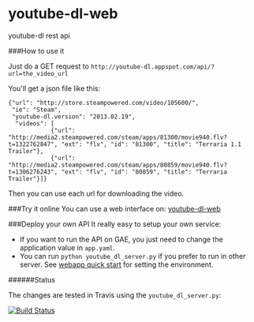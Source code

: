 youtube-dl-web
==============

youtube-dl rest api

###How to use it

Just do a GET request to `http://youtube-dl.appspot.com/api/?url=the_video_url`

You'll get a json file like this:

```
{"url": "http://store.steampowered.com/video/105600/",
 "ie": "Steam", 
 "youtube-dl.version": "2013.02.19",
  "videos": [
  			{"url": "http://media2.steampowered.com/steam/apps/81300/movie940.flv?t=1322762847", "ext": "flv", "id": "81300", "title": "Terraria 1.1 Trailer"}, 
  			{"url": "http://media2.steampowered.com/steam/apps/80859/movie940.flv?t=1306276243", "ext": "flv", "id": "80859", "title": "Terraria Trailer"}]}
```

Then you can use each url for downloading the video.

###Try it online
You can use a web interface on: [youtube-dl-web](http://jaimemf.github.com/youtube-dl-web/)

###Deploy your own API
It really easy to setup your own service:

* If you want to run the API on GAE, you just need to change the application value in `app.yaml`.
* You can run `python youtube_dl_server.py` if you prefer to run in other server. See [webapp quick start](http://webapp-improved.appspot.com/tutorials/quickstart.nogae.html) for setting the environment.



######Status

The changes are tested in Travis using the `youtube_dl_server.py`:

[![Build Status](https://travis-ci.org/jaimeMF/youtube-dl-web.png?branch=master)](https://travis-ci.org/jaimeMF/youtube-dl-web)
